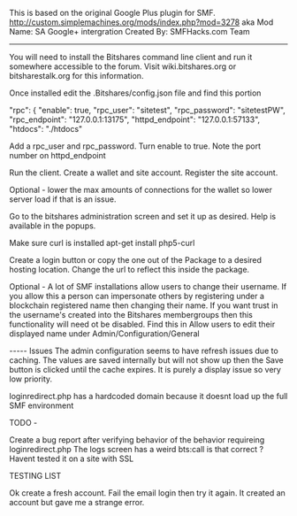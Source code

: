 This is based on the original Google Plus plugin for SMF.
http://custom.simplemachines.org/mods/index.php?mod=3278
aka 
Mod Name: SA Google+ intergration
Created By: SMFHacks.com Team 

------

You will need to install the Bitshares command line client and run it somewhere accessible to the forum.
Visit wiki.bitshares.org or bitsharestalk.org for this information.

Once installed edit the .Bitshares/config.json file and find this portion

  "rpc": {
    "enable": true,
    "rpc_user": "sitetest",
    "rpc_password": "sitetestPW",
    "rpc_endpoint": "127.0.0.1:13175",
    "httpd_endpoint": "127.0.0.1:57133",
    "htdocs": "./htdocs"

Add a rpc_user and rpc_password.  Turn enable to true.  Note the port number on httpd_endpoint

Run the client. Create a wallet and site account. Register the site account.

Optional - lower the max amounts of connections for the wallet so lower server load if that is an issue.

Go to the bitshares administration screen and set it up as desired.  Help is available in the popups.

Make sure curl is installed 
apt-get install php5-curl

Create a login button or copy the one out of the Package to a desired hosting location.  Change the url to reflect this inside the package.

Optional - A lot of SMF installations allow users to change their username.  If you allow this a person can impersonate others by registering under a blockchain registered name then changing their name. If you want trust in the username's created into the Bitshares membergroups then this functionality will need ot be disabled.  Find this in Allow users to edit their displayed name under Admin/Configuration/General

----- Issues 
The admin configuration seems to have refresh issues due to caching.  The values are saved internally but will not show up then the Save button is clicked until the cache expires. It is purely a display issue so very low priority.

loginredirect.php has a hardcoded domain because it doesnt load up the full SMF environment


TODO -

Create a bug report after verifying behavior of the behavior requireing loginredirect.php
The logs screen has a weird bts:call is that correct ?
Havent tested it on a site with SSL

TESTING LIST


Ok create a fresh account. Fail the email login then try it again.  It created an account but gave me a strange error.